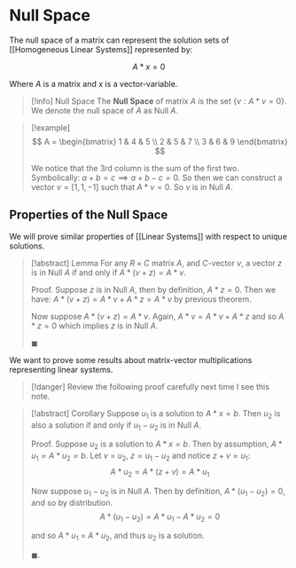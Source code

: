 # Null Space

The null space of a matrix can represent the solution sets of [[Homogeneous Linear Systems]] represented by:

$$
A * x = 0
$$

Where $A$ is a matrix and $x$ is a vector-variable.

> [!info] Null Space
> The **Null Space** of matrix $A$ is the set $\{ v : A *  v = 0 \}$. We denote the null space of $A$ as Null $A$.

> [!example]
> $$
> A =
> \begin{bmatrix}
> 1 & 4 & 5 \\
> 2 & 5 & 7 \\
> 3 & 6 & 9
> \end{bmatrix}
> $$
>
> We notice that the 3rd column is the sum of the first two. Symbolically: $a + b = c \implies a + b - c = 0$. So then we can construct a vector $v = [1, 1, -1]$ such that $A * v = 0$. So $v$ is in Null $A$.

## Properties of the Null Space

We will prove similar properties of [[Linear Systems]] with respect to unique solutions.

> [!abstract] Lemma
> For any $R \times C$ matrix $A$, and $C$-vector $v$, a vector $z$ is in Null $A$ if and only if $A * (v + z) = A * v$.
>
> Proof.
> Suppose $z$ is in Null $A$, then by definition, $A * z = 0$. Then we have:
> $A * (v + z) = A * v + A * z = A * v$ by previous theorem.
>
> Now suppose $A * (v + z) = A * v$. Again, $A * v = A * v + A * z$ and so $A * z = 0$ which implies $z$ is in Null $A$.
>
> $\blacksquare$

We want to prove some results about matrix-vector multiplications representing linear systems.

> [!danger] Review the following proof carefully next time I see this note.

> [!abstract] Corollary
> Suppose $u_1$ is a solution to $A * x = b$. Then $u_2$ is also a solution if and only if $u_1 - u_2$ is in Null $A$.
>
> Proof.
> Suppose $u_2$ is a solution to $A * x = b$. Then by assumption, $A * u_1 = A * u_2 = b$. Let $v$ = $u_2$, $z = u_1 - u_2$ and notice $z + v = u_1$:
> $$
> A * u_2 = A * (z + v) = A * u_1
> $$
>
> Now suppose $u_1 - u_2$ is in Null $A$. Then by definition, $A * (u_1 - u_2) = 0$, and so by distribution.
> $$
> A * (u_1 - u_2) = A * u_1 - A * u_2 = 0
> $$
>
> and so $A * u_1$ = $A * u_2$, and thus $u_2$ is a solution.
>
> $\blacksquare$.